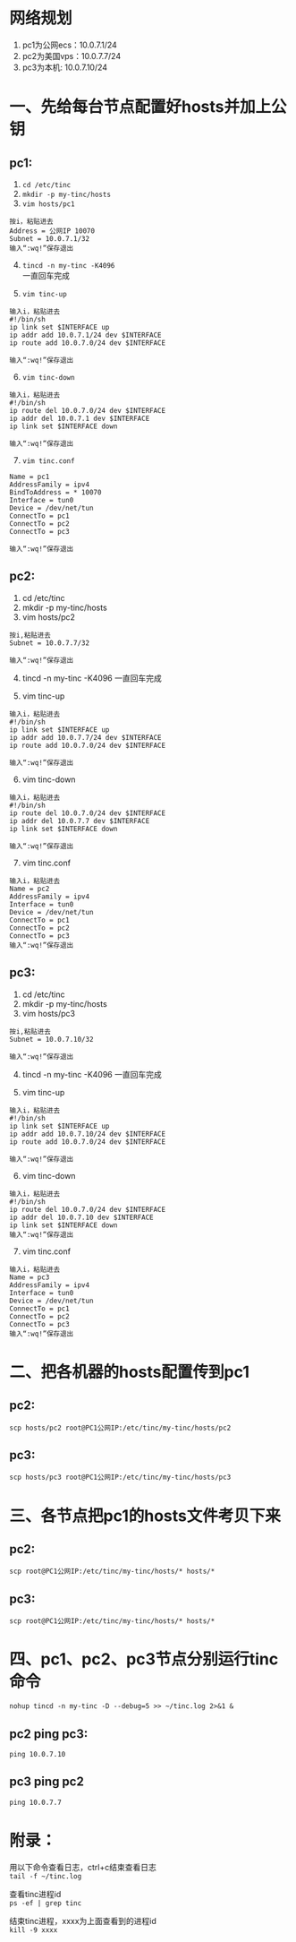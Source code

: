 # 网络规划
1. pc1为公网ecs：10.0.7.1/24
2. pc2为美国vps：10.0.7.7/24
3. pc3为本机:	10.0.7.10/24

# 一、先给每台节点配置好hosts并加上公钥
## pc1:
1. ```cd /etc/tinc```
2. ```mkdir -p my-tinc/hosts```
3. ```vim hosts/pc1```
```
按i，粘贴进去  
Address = 公网IP 10070  
Subnet = 10.0.7.1/32
输入“:wq!”保存退出  
```

4. ```tincd -n my-tinc -K4096```  
一直回车完成  

5. ```vim tinc-up```
```
输入i，粘贴进去 
#!/bin/sh  
ip link set $INTERFACE up 
ip addr add 10.0.7.1/24 dev $INTERFACE  
ip route add 10.0.7.0/24 dev $INTERFACE  

输入“:wq!”保存退出
```

6. ```vim tinc-down```
```
输入i，粘贴进去  
#!/bin/sh  
ip route del 10.0.7.0/24 dev $INTERFACE  
ip addr del 10.0.7.1 dev $INTERFACE  
ip link set $INTERFACE down  
  
输入“:wq!”保存退出   
```

7. ```vim tinc.conf```
```
Name = pc1  
AddressFamily = ipv4  
BindToAddress = * 10070  
Interface = tun0  
Device = /dev/net/tun  
ConnectTo = pc1  
ConnectTo = pc2  
ConnectTo = pc3  

输入“:wq!”保存退出  
```

## pc2:
1. cd /etc/tinc
2. mkdir -p my-tinc/hosts
3. vim hosts/pc2
```
按i,粘贴进去  
Subnet = 10.0.7.7/32  

输入“:wq!”保存退出  
```

4. tincd -n my-tinc -K4096
一直回车完成  

5. vim tinc-up
```
输入i，粘贴进去  
#!/bin/sh  
ip link set $INTERFACE up 
ip addr add 10.0.7.7/24 dev $INTERFACE  
ip route add 10.0.7.0/24 dev $INTERFACE   

输入“:wq!”保存退出
```

6. vim tinc-down
```
输入i，粘贴进去
#!/bin/sh  
ip route del 10.0.7.0/24 dev $INTERFACE  
ip addr del 10.0.7.7 dev $INTERFACE  
ip link set $INTERFACE down  

输入“:wq!”保存退出
```
7. vim tinc.conf
```
输入i，粘贴进去  
Name = pc2  
AddressFamily = ipv4  
Interface = tun0  
Device = /dev/net/tun  
ConnectTo = pc1  
ConnectTo = pc2  
ConnectTo = pc3  
输入“:wq!”保存退出  
```


## pc3:
1. cd /etc/tinc
2. mkdir -p my-tinc/hosts
3. vim hosts/pc3
```
按i,粘贴进去  
Subnet = 10.0.7.10/32  

输入“:wq!”保存退出  
```

4. tincd -n my-tinc -K4096
一直回车完成  

5. vim tinc-up
```
输入i，粘贴进去  
#!/bin/sh  
ip link set $INTERFACE up   
ip addr add 10.0.7.10/24 dev $INTERFACE  
ip route add 10.0.7.0/24 dev $INTERFACE  

输入“:wq!”保存退出  
```

6. vim tinc-down
```
输入i，粘贴进去  
#!/bin/sh  
ip route del 10.0.7.0/24 dev $INTERFACE  
ip addr del 10.0.7.10 dev $INTERFACE  
ip link set $INTERFACE down  
输入“:wq!”保存退出  
```
7. vim tinc.conf
```
输入i，粘贴进去  
Name = pc3  
AddressFamily = ipv4  
Interface = tun0  
Device = /dev/net/tun  
ConnectTo = pc1  
ConnectTo = pc2  
ConnectTo = pc3  
输入“:wq!”保存退出  
```

# 二、把各机器的hosts配置传到pc1
## pc2:
```scp hosts/pc2 root@PC1公网IP:/etc/tinc/my-tinc/hosts/pc2  ```

## pc3:
```scp hosts/pc3 root@PC1公网IP:/etc/tinc/my-tinc/hosts/pc3  ```

# 三、各节点把pc1的hosts文件考贝下来
## pc2: 
```scp root@PC1公网IP:/etc/tinc/my-tinc/hosts/* hosts/*  ```

## pc3: 
```scp root@PC1公网IP:/etc/tinc/my-tinc/hosts/* hosts/*  ```

# 四、pc1、pc2、pc3节点分别运行tinc命令
```nohup tincd -n my-tinc -D --debug=5 >> ~/tinc.log 2>&1 &  ```

## pc2 ping pc3:
```ping 10.0.7.10  ```

## pc3 ping pc2
```ping 10.0.7.7  ```

# 附录：
用以下命令查看日志，ctrl+c结束查看日志  
```tail -f ~/tinc.log  ```

查看tinc进程id  
```ps -ef | grep tinc  ```

结束tinc进程，xxxx为上面查看到的进程id  
```kill -9 xxxx  ```





